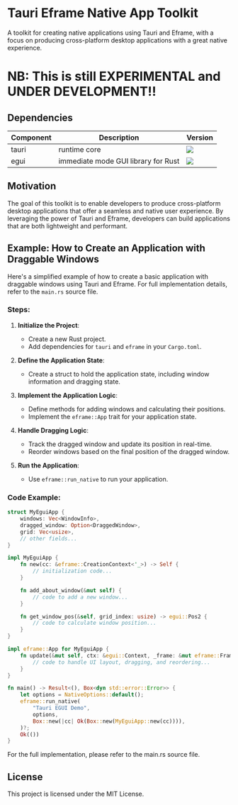 # Tauri Eframe Native App Toolkit

A toolkit for creating native applications using Tauri and Eframe, with a focus on producing cross-platform desktop applications with a great native experience.

# NB: This is still EXPERIMENTAL and UNDER DEVELOPMENT!!

## Dependencies

| Component | Description | Version |
|-----------|-------------|---------|
| tauri | runtime core | [![](https://img.shields.io/crates/v/tauri.svg)](https://crates.io/crates/tauri) |
| egui | immediate mode GUI library for Rust | [![](https://img.shields.io/crates/v/egui.svg)](https://crates.io/crates/egui) |

## Motivation

The goal of this toolkit is to enable developers to produce cross-platform desktop applications that offer a seamless and native user experience. By leveraging the power of Tauri and Eframe, developers can build applications that are both lightweight and performant.

## Example: How to Create an Application with Draggable Windows

Here's a simplified example of how to create a basic application with draggable windows using Tauri and Eframe. For full implementation details, refer to the `main.rs` source file.

### Steps:

1. **Initialize the Project**:
    - Create a new Rust project.
    - Add dependencies for `tauri` and `eframe` in your `Cargo.toml`.

2. **Define the Application State**:
    - Create a struct to hold the application state, including window information and dragging state.

3. **Implement the Application Logic**:
    - Define methods for adding windows and calculating their positions.
    - Implement the `eframe::App` trait for your application state.

4. **Handle Dragging Logic**:
    - Track the dragged window and update its position in real-time.
    - Reorder windows based on the final position of the dragged window.

5. **Run the Application**:
    - Use `eframe::run_native` to run your application.

### Code Example:

```rust
struct MyEguiApp {
    windows: Vec<WindowInfo>,
    dragged_window: Option<DraggedWindow>,
    grid: Vec<usize>,
    // other fields...
}

impl MyEguiApp {
    fn new(cc: &eframe::CreationContext<'_>) -> Self {
        // initialization code...
    }

    fn add_about_window(&mut self) {
        // code to add a new window...
    }

    fn get_window_pos(&self, grid_index: usize) -> egui::Pos2 {
        // code to calculate window position...
    }
}

impl eframe::App for MyEguiApp {
    fn update(&mut self, ctx: &egui::Context, _frame: &mut eframe::Frame) {
        // code to handle UI layout, dragging, and reordering...
    }
}

fn main() -> Result<(), Box<dyn std::error::Error>> {
    let options = NativeOptions::default();
    eframe::run_native(
        "Tauri EGUI Demo",
        options,
        Box::new(|cc| Ok(Box::new(MyEguiApp::new(cc)))),
    )?;
    Ok(())
}
```

For the full implementation, please refer to the main.rs source file.

## License
This project is licensed under the MIT License.